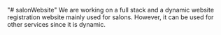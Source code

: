 "# salonWebsite" 
We are working on a full stack and a dynamic website registration website mainly used for salons. However, it can be used for other services since it is dynamic.
